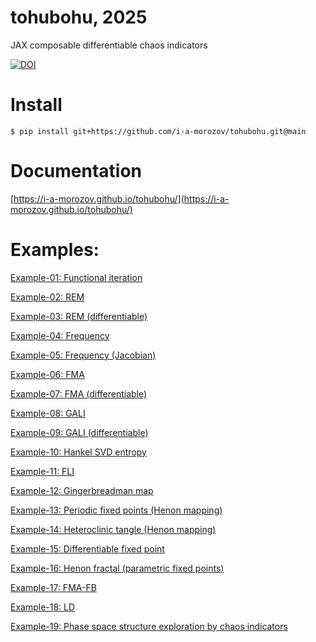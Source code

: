 # tohubohu, 2025

JAX composable differentiable chaos indicators 

[![DOI](https://zenodo.org/badge/951085879.svg)](https://doi.org/10.5281/zenodo.15265931)

# Install

```
$ pip install git+https://github.com/i-a-morozov/tohubohu.git@main
```

# Documentation

[https://i-a-morozov.github.io/tohubohu/](https://i-a-morozov.github.io/tohubohu/)

# Examples:

[Example-01: Functional iteration](./docs/source/examples/example-00.ipynb)

[Example-02: REM](./docs/source/examples/example-01.ipynb)

[Example-03: REM (differentiable)](./docs/source/examples/example-02.ipynb)

[Example-04: Frequency](./docs/source/examples/example-03.ipynb)

[Example-05: Frequency (Jacobian)](./docs/source/examples/example-04.ipynb)

[Example-06: FMA](./docs/source/examples/example-05.ipynb)

[Example-07: FMA (differentiable)](./docs/source/examples/example-06.ipynb)

[Example-08: GALI](./docs/source/examples/example-07.ipynb)

[Example-09: GALI (differentiable)](./docs/source/examples/example-08.ipynb)

[Example-10: Hankel SVD entropy](./docs/source/examples/example-09.ipynb)

[Example-11: FLI](./docs/source/examples/example-10.ipynb)

[Example-12: Gingerbreadman map](./docs/source/examples/example-11.ipynb)

[Example-13: Periodic fixed points (Henon mapping)](./docs/source/examples/example-12.ipynb)

[Example-14: Heteroclinic tangle (Henon mapping)](./docs/source/examples/example-13.ipynb)

[Example-15:  Differentiable fixed point](./docs/source/examples/example-14.ipynb)

[Example-16: Henon fractal (parametric fixed points)](./docs/source/examples/example-15.ipynb)

[Example-17: FMA-FB](./docs/source/examples/example-16.ipynb)

[Example-18: LD](./docs/source/examples/example-17.ipynb)

[Example-19: Phase space structure exploration by chaos indicators](./docs/source/examples/example-18.ipynb)
